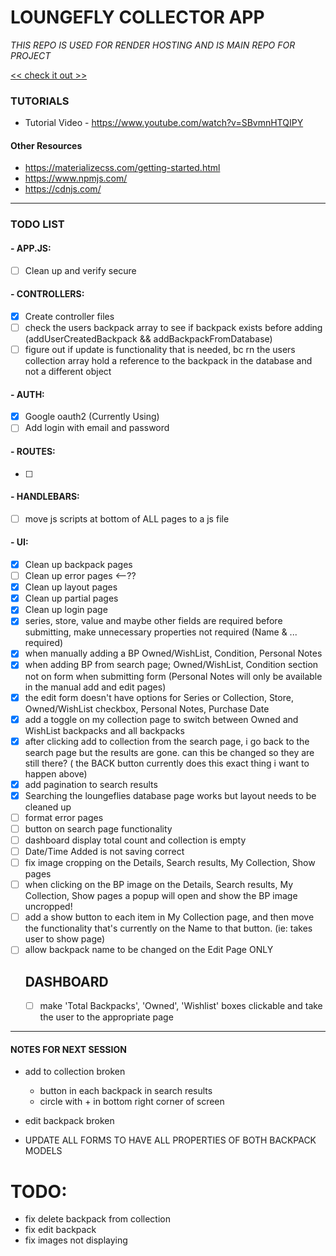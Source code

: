 # LOUNGEFLY COLLECTOR APP

*THIS REPO IS USED FOR RENDER HOSTING AND IS MAIN REPO FOR PROJECT*

[<< check it out >>](https://loungefly.onrender.com/)

### TUTORIALS
- Tutorial Video - https://www.youtube.com/watch?v=SBvmnHTQIPY
#### Other Resources
- https://materializecss.com/getting-started.html
- https://www.npmjs.com/
- https://cdnjs.com/
--- 

### TODO LIST
#### - APP.JS:
- [ ] Clean up and verify secure
#### - CONTROLLERS:
- [x] Create controller files
- [ ] check the users backpack array to see if backpack exists before adding (addUserCreatedBackpack && addBackpackFromDatabase)
- [ ] figure out if update is functionality that is needed, bc rn the users collection array hold a reference to the backpack in the database and not a different object
#### - AUTH:
- [x] Google oauth2 (Currently Using)
- [ ] Add login with email and password
#### - ROUTES:
- [ ] 
#### - HANDLEBARS:
- [ ] move js scripts at bottom of ALL pages to a js file
#### - UI:
- [x] Clean up backpack pages
- [ ] Clean up error pages <--??
- [x] Clean up layout pages
- [x] Clean up partial pages
- [x] Clean up login page
- [x] series, store, value and maybe other fields are required before submitting, make unnecessary properties not required (Name & ... required)
- [x] when manually adding a BP Owned/WishList, Condition, Personal Notes
- [x] when adding BP from search page; Owned/WishList, Condition section not on form when submitting form (Personal Notes will only be available in the manual add and edit pages)
- [x] the edit form doesn't have options for Series or Collection, Store, Owned/WishList checkbox, Personal Notes, Purchase Date
- [x] add a toggle on my collection page to switch between Owned and WishList backpacks and all backpacks
- [x] after clicking add to collection from the search page, i go back to the search page but the results are gone. can this be changed so they are still there? ( the BACK button currently does this exact thing i want to happen above)
- [x] add pagination to search results
- [x] Searching the loungeflies database page works but layout needs to be cleaned up
- [ ] format error pages
- [ ] button on search page functionality
- [ ] dashboard display total count and collection is empty
- [ ] Date/Time Added is not saving correct
- [ ] fix image cropping on the Details, Search results, My Collection, Show pages
- [ ] when clicking on the BP image on the Details, Search results, My Collection, Show pages a popup will open and show the BP image uncropped!
- [ ] add a show button to each item in My Collection page, and then move the functionality that's currently on the Name to that button. (ie: takes user to show page)
- [ ] allow backpack name to be changed on the Edit Page ONLY
  ## DASHBOARD
  - [ ] make 'Total Backpacks', 'Owned', 'Wishlist' boxes clickable and take the user to the appropriate page
---

#### NOTES FOR NEXT SESSION
- add to collection broken
  - button in each backpack in search results
  - circle with + in bottom right corner of screen
- edit backpack broken

- UPDATE ALL FORMS TO HAVE ALL PROPERTIES OF BOTH BACKPACK MODELS


# TODO: 
- fix delete backpack from collection
- fix edit backpack
- fix images not displaying